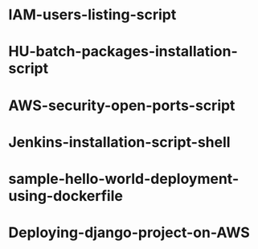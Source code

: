 # IAM-users-listing-script
# HU-batch-packages-installation-script
# AWS-security-open-ports-script
# Jenkins-installation-script-shell
# sample-hello-world-deployment-using-dockerfile
# Deploying-django-project-on-AWS
